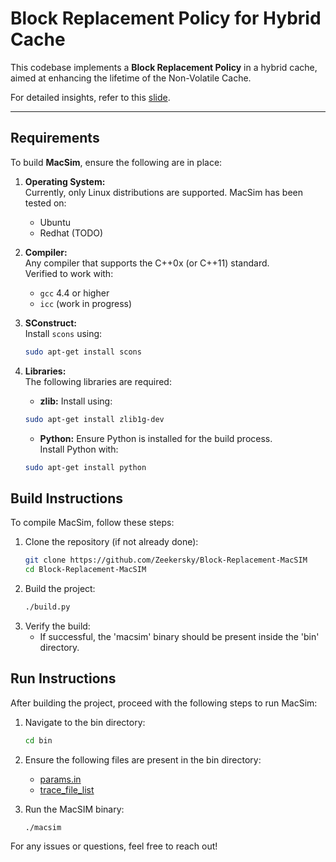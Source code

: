# Block Replacement Policy for Hybrid Cache

This codebase implements a **Block Replacement Policy** in a hybrid cache, aimed at enhancing the lifetime of the Non-Volatile Cache.

For detailed insights, refer to this [slide](https://github.com/Zeekersky/Block-Replacement-MacSIM/blob/main/Slides.pdf).

---

## Requirements

To build **MacSim**, ensure the following are in place:

1. **Operating System:**  
   Currently, only Linux distributions are supported. MacSim has been tested on:  
   - Ubuntu  
   - Redhat (TODO)

2. **Compiler:**  
   Any compiler that supports the C++0x (or C++11) standard.  
   Verified to work with:  
   - `gcc` 4.4 or higher  
   - `icc` (work in progress)  

3. **SConstruct:**  
   Install `scons` using:
   ```bash
   sudo apt-get install scons
   ```

4. **Libraries:**  
   The following libraries are required:  
   - **zlib:** Install using:
   ```bash
   sudo apt-get install zlib1g-dev
   ```
   - **Python:** Ensure Python is installed for the build process.  
     Install Python with:
   ```bash
   sudo apt-get install python
   ```

## Build Instructions  

To compile MacSim, follow these steps:  
1. Clone the repository (if not already done):
   ```bash
   git clone https://github.com/Zeekersky/Block-Replacement-MacSIM
   cd Block-Replacement-MacSIM
   ```
2. Build the project:
   ```bash
   ./build.py
   ```
3. Verify the build:
   - If successful, the 'macsim' binary should be present inside the 'bin' directory.

## Run Instructions  

After building the project, proceed with the following steps to run MacSim:  
1. Navigate to the bin directory:
   ```bash
   cd bin
   ```
2. Ensure the following files are present in the bin directory:  
   - [params.in](https://github.com/Zeekersky/Block-Replacement-MacSIM/blob/main/bin/params.in)
   - [trace_file_list](https://github.com/Zeekersky/Block-Replacement-MacSIM/blob/main/bin/trace_file_list)

3. Run the MacSIM binary:
   ```bash
   ./macsim
   ``` 

For any issues or questions, feel free to reach out!
